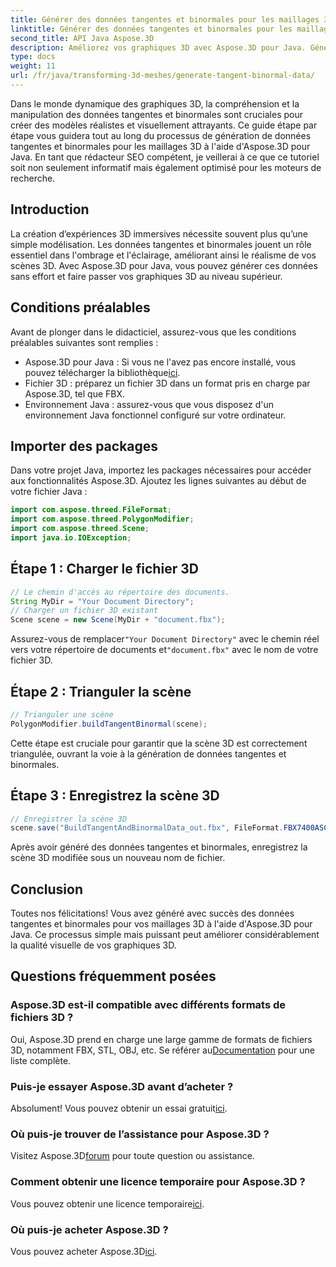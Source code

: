 ```yaml
---
title: Générer des données tangentes et binormales pour les maillages 3D en Java
linktitle: Générer des données tangentes et binormales pour les maillages 3D en Java
second_title: API Java Aspose.3D
description: Améliorez vos graphiques 3D avec Aspose.3D pour Java. Générez des données tangentes et binormales sans effort. Essayez l'essai gratuit maintenant !
type: docs
weight: 11
url: /fr/java/transforming-3d-meshes/generate-tangent-binormal-data/
---
```

Dans le monde dynamique des graphiques 3D, la compréhension et la manipulation des données tangentes et binormales sont cruciales pour créer des modèles réalistes et visuellement attrayants. Ce guide étape par étape vous guidera tout au long du processus de génération de données tangentes et binormales pour les maillages 3D à l'aide d'Aspose.3D pour Java. En tant que rédacteur SEO compétent, je veillerai à ce que ce tutoriel soit non seulement informatif mais également optimisé pour les moteurs de recherche.
## Introduction
La création d’expériences 3D immersives nécessite souvent plus qu’une simple modélisation. Les données tangentes et binormales jouent un rôle essentiel dans l'ombrage et l'éclairage, améliorant ainsi le réalisme de vos scènes 3D. Avec Aspose.3D pour Java, vous pouvez générer ces données sans effort et faire passer vos graphiques 3D au niveau supérieur.
## Conditions préalables
Avant de plonger dans le didacticiel, assurez-vous que les conditions préalables suivantes sont remplies :
-  Aspose.3D pour Java : Si vous ne l'avez pas encore installé, vous pouvez télécharger la bibliothèque[ici](https://releases.aspose.com/3d/java/).
- Fichier 3D : préparez un fichier 3D dans un format pris en charge par Aspose.3D, tel que FBX.
- Environnement Java : assurez-vous que vous disposez d'un environnement Java fonctionnel configuré sur votre ordinateur.
## Importer des packages
Dans votre projet Java, importez les packages nécessaires pour accéder aux fonctionnalités Aspose.3D. Ajoutez les lignes suivantes au début de votre fichier Java :
```java
import com.aspose.threed.FileFormat;
import com.aspose.threed.PolygonModifier;
import com.aspose.threed.Scene;
import java.io.IOException;
```
## Étape 1 : Charger le fichier 3D
```java
// Le chemin d'accès au répertoire des documents.
String MyDir = "Your Document Directory";
// Charger un fichier 3D existant
Scene scene = new Scene(MyDir + "document.fbx");
```
 Assurez-vous de remplacer`"Your Document Directory"` avec le chemin réel vers votre répertoire de documents et`"document.fbx"` avec le nom de votre fichier 3D.
## Étape 2 : Trianguler la scène
```java
// Trianguler une scène
PolygonModifier.buildTangentBinormal(scene);
```
Cette étape est cruciale pour garantir que la scène 3D est correctement triangulée, ouvrant la voie à la génération de données tangentes et binormales.
## Étape 3 : Enregistrez la scène 3D
```java
// Enregistrer la scène 3D
scene.save("BuildTangentAndBinormalData_out.fbx", FileFormat.FBX7400ASCII);
```
Après avoir généré des données tangentes et binormales, enregistrez la scène 3D modifiée sous un nouveau nom de fichier.
## Conclusion
Toutes nos félicitations! Vous avez généré avec succès des données tangentes et binormales pour vos maillages 3D à l'aide d'Aspose.3D pour Java. Ce processus simple mais puissant peut améliorer considérablement la qualité visuelle de vos graphiques 3D.
## Questions fréquemment posées
### Aspose.3D est-il compatible avec différents formats de fichiers 3D ?
 Oui, Aspose.3D prend en charge une large gamme de formats de fichiers 3D, notamment FBX, STL, OBJ, etc. Se référer au[Documentation](https://reference.aspose.com/3d/java/) pour une liste complète.
### Puis-je essayer Aspose.3D avant d’acheter ?
 Absolument! Vous pouvez obtenir un essai gratuit[ici](https://releases.aspose.com/).
### Où puis-je trouver de l’assistance pour Aspose.3D ?
 Visitez Aspose.3D[forum](https://forum.aspose.com/c/3d/18) pour toute question ou assistance.
### Comment obtenir une licence temporaire pour Aspose.3D ?
 Vous pouvez obtenir une licence temporaire[ici](https://purchase.aspose.com/temporary-license/).
### Où puis-je acheter Aspose.3D ?
 Vous pouvez acheter Aspose.3D[ici](https://purchase.aspose.com/buy).